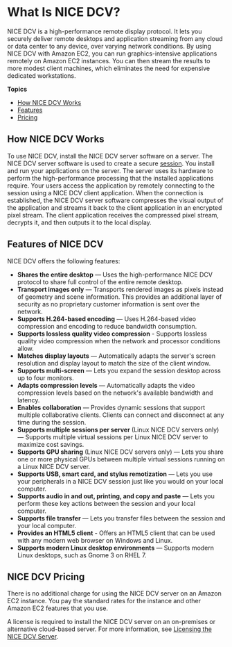 # What Is NICE DCV?<a name="what-is-dcv"></a>

NICE DCV is a high\-performance remote display protocol\. It lets you securely deliver remote desktops and application streaming from any cloud or data center to any device, over varying network conditions\. By using NICE DCV with Amazon EC2, you can run graphics\-intensive applications remotely on Amazon EC2 instances\. You can then stream the results to more modest client machines, which eliminates the need for expensive dedicated workstations\.

**Topics**
+ [How NICE DCV Works](#what-is-dcv-how)
+ [Features](#what-is-dcv-features)
+ [Pricing](#what-is-dcv-pricing)

## How NICE DCV Works<a name="what-is-dcv-how"></a>

To use NICE DCV, install the NICE DCV server software on a server\. The NICE DCV server software is used to create a secure [session](https://docs.aws.amazon.com/dcv/latest/adminguide/managing-sessions.html)\. You install and run your applications on the server\. The server uses its hardware to perform the high\-performance processing that the installed applications require\. Your users access the application by remotely connecting to the session using a NICE DCV client application\. When the connection is established, the NICE DCV server software compresses the visual output of the application and streams it back to the client application in an encrypted pixel stream\. The client application receives the compressed pixel stream, decrypts it, and then outputs it to the local display\.

## Features of NICE DCV<a name="what-is-dcv-features"></a>

NICE DCV offers the following features:
+ **Shares the entire desktop** — Uses the high\-performance NICE DCV protocol to share full control of the entire remote desktop\.
+ **Transport images only** — Transports rendered images as pixels instead of geometry and scene information\. This provides an additional layer of security as no proprietary customer information is sent over the network\.
+ **Supports H\.264\-based encoding** — Uses H\.264\-based video compression and encoding to reduce bandwidth consumption\. 
+ **Supports lossless quality video compression** \- Supports lossless quality video compression when the network and processor conditions allow\.
+ **Matches display layouts** — Automatically adapts the server's screen resolution and display layout to match the size of the client window\.
+ **Supports multi\-screen** — Lets you expand the session desktop across up to four monitors\.
+ **Adapts compression levels** — Automatically adapts the video compression levels based on the network's available bandwidth and latency\.
+ **Enables collaboration** — Provides dynamic sessions that support multiple collaborative clients\. Clients can connect and disconnect at any time during the session\. 
+ **Supports multiple sessions per server** \(Linux NICE DCV servers only\) — Supports multiple virtual sessions per Linux NICE DCV server to maximize cost savings\.
+ **Supports GPU sharing** \(Linux NICE DCV servers only\) — Lets you share one or more physical GPUs between multiple virtual sessions running on a Linux NICE DCV server\.
+ **Supports USB, smart card, and stylus remotization** — Lets you use your peripherals in a NICE DCV session just like you would on your local computer\.
+ **Supports audio in and out, printing, and copy and paste** — Lets you perform these key actions between the session and your local computer\.
+ **Supports file transfer** — Lets you transfer files between the session and your local computer\.
+ **Provides an HTML5 client** \- Offers an HTML5 client that can be used with any modern web browser on Windows and Linux\.
+ **Supports modern Linux desktop environments** — Supports modern Linux desktops, such as Gnome 3 on RHEL 7\.

## NICE DCV Pricing<a name="what-is-dcv-pricing"></a>

There is no additional charge for using the NICE DCV server on an Amazon EC2 instance\. You pay the standard rates for the instance and other Amazon EC2 features that you use\.

A license is required to install the NICE DCV server on an on\-premises or alternative cloud\-based server\. For more information, see [Licensing the NICE DCV Server](setting-up-license.md)\.